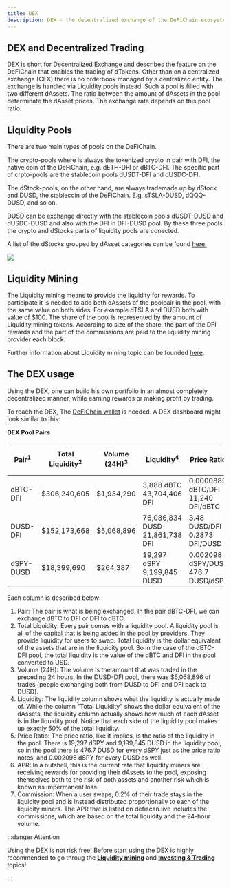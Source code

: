 ```yaml
---
title: DEX
description: DEX - the decentralized exchange of the DeFiChain ecosystem. Liquidity mining and the role of DUSD.
---
```


## DEX and Decentralized Trading

DEX is short for Decentralized Exchange and describes the feature on the DeFiChain that enables the trading of dTokens. Other than on a centralized exchange (CEX) there is no orderbook managed by a centralized entity. The exchange is handled via Liquidity pools instead. Such a pool is filled with two different dAssets. The ratio between the amount of dAssets in the pool determinate the dAsset prices. The exchange rate depends on this pool ratio.

## Liquidity Pools

There are two main types of pools on the DeFiChain.

The crypto-pools where is always the tokenized crypto in pair with DFI, the native coin of the DeFiChain, e.g. dETH-DFI or dBTC-DFI. The specific part of crpto-pools are the stablecoin pools dUSDT-DFI and dUSDC-DFI.

The dStock-pools, on the other hand, are always trademade up by dStock and DUSD, the stablecoin of the DeFiChain. E.g. sTSLA-DUSD, dQQQ-DUSD, and so on.

DUSD can be exchange directly with the stablecoin pools dUSDT-DUSD and dUSDC-DUSD and also with the DFI in DFI-DUSD pool. By these three pools the crypto and dStocks parts of liquidity pools are conected.

A list of the dStocks grouped by dAsset categories can be found [here.](./Tradable_dAssets_on_DeFiChain.md)

![](../media/dex_EN_pool-pairs.png)

## Liquidity Mining

The Liquidity mining means to provide the liquidity for rewards. To participate it is needed to add both dAssets of the poolpair in the pool, with the same value on both sides. For example dTSLA and DUSD both with value of $100. The share of the pool is represented by the amount of Liquidity mining tokens. According to size of the share, the part of the DFI rewards and the part of the commissions are paid to the liquidity mining provider each block.

Further information about Liquidity mining topic can be founded [here](../category/liquidity-mining).

## The DEX usage

Using the DEX, one can build his own portfolio in an almost completely decentralized manner, while earning rewards or making profit by trading.

To reach the DEX, The [DeFiChain wallet](../category/Wallets) is needed. A DEX dashboard might look similar to this:

**DEX Pool Pairs**

| Pair<sup>1</sup> | Total Liquidity<sup>2</sup> | Volume (24H)<sup>3</sup> | Liquidity<sup>4</sup>          | Price Ratio<sup>5</sup>             | APR<sup>6</sup> (includes commission<sup>7</sup>) |
| ---------------- | --------------------------- | ------------------------ | ------------------------------ | ----------------------------------- | ------------------------------------------------- |
| dBTC-DFI         | \$306,240,605               | \$1,934,290              | 3,888 dBTC 43,704,406 DFI      | 0.00008897 dBTC/DFI 11,240 DFI/dBTC | 62.61%                                            |
| DUSD-DFI         | \$152,173,668               | \$5,068,896              | 76,086,834 DUSD 21,861,738 DFI | 3.48 DUSD/DFI 0.2873 DFI/DUSD       | 83.37%                                            |
| dSPY-DUSD        | \$18,399,690                | \$264,387                | 19,297 dSPY 9,199,845 DUSD     | 0.002098 dSPY/DUSD 476.7 DUSD/dSPY  | 103.69%                                           |

Each column is described below:

1.  Pair: The pair is what is being exchanged. In the pair dBTC-DFI, we can exchange dBTC to DFI or DFI to dBTC.
2.  Total Liquidity: Every pair comes with a liquidity pool. A liquidity pool is all of the capital that is being added in the pool by providers. They provide liquidity for users to swap. Total liquidity is the dollar equivalent of the assets that are in the liquidity pool. So in the case of the dBTC-DFI pool, the total liquidity is the value of the dBTC and DFI in the pool converted to USD.
3.  Volume (24H): The volume is the amount that was traded in the preceding 24 hours. In the DUSD-DFI pool, there was \$5,068,896 of trades (people exchanging both from DUSD to DFI and DFI back to DUSD).
4.  Liquidity: The liquidity column shows what the liquidity is actually made of. While the column "Total Liquidity" shows the dollar equivalent of the dAssets, the liquidity column actually shows how much of each dAsset is in the liquidity pool. Notice that each side of the liquidity pool makes up exactly 50% of the total liquidity.
5.  Price Ratio: The price ratio, like it implies, is the ratio of the liquidity in the pool. There is 19,297 dSPY and 9,199,845 DUSD in the liquidity pool, so in the pool there is 476.7 DUSD for every dSPY just as the price ratio notes, and 0.002098 dSPY for every DUSD as well.
6.  APR: In a nutshell, this is the current rate that liquidity miners are receiving rewards for providing their dAssets to the pool, exposing themselves both to the risk of both assets and another risk which is known as impermanent loss.
7.  Commission: When a user swaps, 0.2% of their trade stays in the liquidity pool and is instead distributed proportionally to each of the liquidity miners. The APR that is listed on defiscan.live includes the commissions, which are based on the total liquidity and the 24-hour volume.

:::danger Attention

Using the DEX is not risk free! Before start using the DEX is highly recommended to go throug the [**Liquidity mining**](../category/liquidity-mining) and [**Investing & Trading**](../category/investing--trading) topics!

:::
